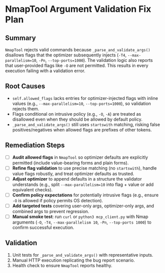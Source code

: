 # NmapTool Argument Validation Fix Plan

## Summary
`NmapTool` rejects valid commands because `_parse_and_validate_args()` disallows flags that the optimizer subsequently injects (`-T4`, `--max-parallelism=10`, `-Pn`, `--top-ports=1000`). The validation logic also reports that user-provided flags like `-O` are not permitted. This results in every execution failing with a validation error.

## Root Causes
- `self.allowed_flags` lacks entries for optimizer-injected flags with inline values (e.g., `--max-parallelism=10`, `--top-ports=1000`), so validation rejects them.
- Flags conditional on intrusive policy (e.g., `-O`, `-A`) are treated as disallowed even when they should be allowed by default policy.
- `_parse_and_validate_args()` still uses `startswith` matching, risking false positives/negatives when allowed flags are prefixes of other tokens.

## Remediation Steps
- [ ] **Audit allowed flags** in `NmapTool` so optimizer defaults are explicitly permitted (include value-bearing forms and plain forms).
- [ ] **Refine flag validation** to use precise matching (no `startswith`), handle value flags robustly, and treat optimizer defaults as trusted.
- [ ] **Adjust optimizer** to append defaults in a structure the validator understands (e.g., split `--max-parallelism=10` into flag + value or add equivalent checks).
- [ ] **Confirm policy expectations** for potentially intrusive flags (e.g., ensure `-O` is allowed if policy permits OS detection).
- [ ] **Add targeted tests** covering user-only args, optimizer-only args, and combined args to prevent regression.
- [ ] **Manual smoke test**: run `curl` or `python3 mcp_client.py` with Nmap arguments (`-O`, `-T4`, `--max-parallelism 10`, `-Pn`, `--top-ports 1000`) to confirm successful execution.

## Validation
1. Unit tests for `_parse_and_validate_args()` with representative inputs.
2. Manual HTTP execution replicating the bug report scenario.
3. Health check to ensure `NmapTool` reports healthy.
